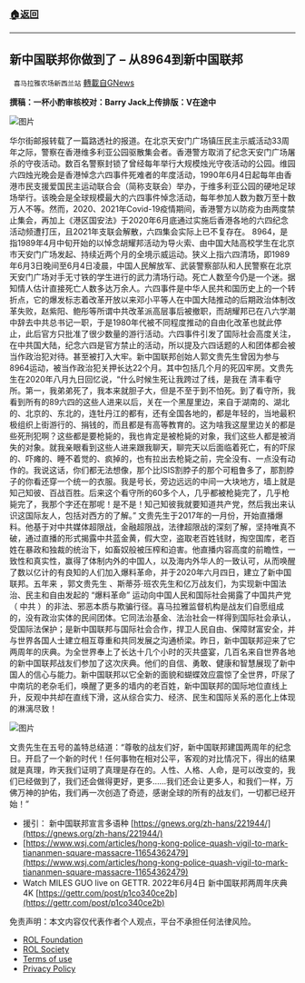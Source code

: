 ###  [:house:返回](README.md)
---


## 新中国联邦你做到了 &#8211; 从8964到新中国联邦
` 喜马拉雅农场新西兰站` [轉載自GNews](https://gnews.org/zh-hans/2670526/)

**撰稿：一杯小酌审核校对：Barry Jack上传排版：V在途中**

![图片](https://media.discordapp.net/attachments/719005046075031663/983064876425543700/dbbdc155-407f-4ceb-bf31-0c62a6f3aeba.jpg?width=875&amp;height=492)
 
华尔街邮报转载了一篇路透社的报道。在北京天安门广场镇压民主示威活动33周年之际，警察在香港维多利亚公园驱散集会者。香港警方取消了纪念天安门广场屠杀的守夜活动。数百名警察封锁了曾经每年举行大规模烛光守夜活动的公园。维园六四烛光晚会是香港悼念六四事件死难者的年度活动，1990年6月4日起每年由香港市民支援爱国民主运动联合会（简称支联会）举办，于维多利亚公园的硬地足球场举行。该晚会是全球规模最大的六四事件悼念活动，每年参加人数为数万至十数万人不等。然而，2020、2021年Covid-19疫情期间，香港警方以防疫为由两度禁止集会，再加上《港区国安法》于2020年6月底通过实施后香港各地的六四纪念活动频遭打压，且2021年支联会解散，六四集会实际上已不复存在。 8964，是指1989年4月中旬开始的以悼念胡耀邦活动为导火索、由中国大陆高校学生在北京市天安门广场发起、持续近两个月的全境示威运动。狭义上指六四清场，即1989年6月3日晚间至6月4日凌晨，中国人民解放军、武装警察部队和人民警察在北京天安门广场对手无寸铁的学生进行的武力清场行动。死亡人数至今仍是一个迷。据知情人估计直接死亡人数多达万余人。六四事件是中华人民共和国历史上的一个转折点，它的爆发标志着改革开放以来邓小平等人在中国大陆推动的后期政治体制改革失败，赵紫阳、鲍彤等所谓中共改革派高层事后被撤职，而胡耀邦已在八六学潮中辞去中共总书记一职，于是1980年代被不同程度推动的自由化改革也就此停止，此后官方只批准了很少数量的游行活动。六四事件引发了国际社会高度关注，在中共国大陆，纪念六四是官方禁止的活动，所以提及六四话题的人和团体都会被当作政治犯对待。甚至被打入大牢。新中国联邦创始人郭文贵先生曾因为参与8964运动，被当作政治犯关押长达22个月。其中包括几个月的死囚牢房。文贵先生在2020年八月九日回忆说，“什么时候生死让我跨过了线，是我在 清丰看守所。第一，我弟弟死了，我本来就胆子大，但是不至于到不怕死。到了看守所，我看到所有的89六四的这些人进来以后，关在一个黑屋里边，来自于湖南的、湖北的、北京的、东北的，连牡丹江的都有，还有全国各地的，都是年轻的，当地最积极组织上街游行的、捐钱的，而且都是有高等教育的。这为啥我这屋里边关的都是些死刑犯啊？这些都是要枪毙的，我也肯定是被枪毙的对象，我们这些人都是被消失的对象。就我亲眼看到这些人进来跟我聊天，聊完天以后面临着死亡，有的吓尿的、吓瘫的、睡不着觉的、疯掉的，也有拉出去枪毙之前，完全没有、一点没有动作的。我说这话，你们都无法想像，那个比ISIS割脖子的那个可粗鲁多了，那割脖子的你看还穿一个统一的衣服。我是号长，旁边远远的中间一大块地方，墙上就是知己知彼、百战百胜。后来这个看守所的60多个人，几乎都被枪毙完了，几乎枪毙完了，我那个字还在那呢！是不是！知己知彼我就要知道共产党，然后我出来认识这国际友人，包括对西方的了解。” 文贵先生于2017年的一月份，开始直播爆料。他基于对中共媒体超限战，金融超限战，法律超限战的深刻了解，坚持唯真不破，通过直播的形式揭露中共蓝金黄，假大空，盗取老百姓钱财，掏空国库，老百姓在暴政和独裁的统治下，如畜奴般被压榨和迫害。他直播内容高度的前瞻性，一致性和真实性，赢得了体制内外的中国人，以及海内外华人的一致认可，从而唤醒了数以亿计的有良知的人们加入爆料革命，并于2020年六月四日，建立了新中国联邦。五年来 ，郭文贵先生 、斯蒂芬·班农先生和亿万战友们，为实现新中国法治、民主和自由发起的 “爆料革命” 运动向中国人民和国际社会揭露了中国共产党 （ 中共 ）的非法、邪恶本质与欺骗行径。喜马拉雅监督机构是战友们自愿组成的，没有政治实体的民间团体。它同法治基金、法治社会一样得到国际社会承认，受国际法保护；是新中国联邦与国际社会合作，捍卫人民自由、保障财富安全，并与世界各国人士建立相互尊重和共同发展之沟通桥梁。昨日，新中国联邦迎来了它两周年的庆典。为全世界奉上了长达十几个小时的灭共盛宴，几百名来自世界各地的新中国联邦战友们参加了这次庆典。他们的自信、勇敢、健康和智慧展现了新中国人的信心与能力。新中国联邦以它全新的面貌和蝴蝶效应震惊了全世界，吓尿了中南坑的老杂毛们，唤醒了更多的墙内的老百姓，新中国联邦的国际地位直线上升，反观中共却在直线下滑，这从综合实力、经济、民生和国际关系的恶化上体现的淋漓尽致！
 
![图片](https://media.discordapp.net/attachments/719005046075031663/983079833443635220/59971DF3-4CA1-47EB-A880-63771770AB0E.jpg?width=738&amp;height=492)
 
文贵先生在五号的盖特总结道：“尊敬的战友们好，新中国联邦建国两周年的纪念日。开启了一个新的时代！任何事物在相对公平，客观的对比情况下，得出的结果就是真理，昨天我们证明了真理是存在的。人性、人格、人命，是可以改变的，我们已经做到了，我们还会做得更好，更多……我们还会让更多人，和我们一样，万佛万神的护佑，我们再一次创造了奇迹，感谢全球的所有的战友们，一切都已经开始！”
 
- 援引： 
新中国联邦宣言多语种 
[https://gnews.org/zh-hans/221944/](https://gnews.org/zh-hans/221944/)
- [https://www.wsj.com/articles/hong-kong-police-quash-vigil-to-mark-tiananmen-square-massacre-11654362479](https://www.wsj.com/articles/hong-kong-police-quash-vigil-to-mark-tiananmen-square-massacre-11654362479)
- Watch MILES GUO live on GETTR. 
2022年6月4日 新中国联邦两周年庆典4K
[https://gettr.com/post/p1co340ce2b](https://gettr.com/post/p1co340ce2b)

免责声明：本文内容仅代表作者个人观点，平台不承担任何法律风险。
  
- [ROL Foundation](https://rolfoundation.org/)
- [ROL Society](https://rolsociety.org/)
- [Terms of use](https://gnews.org/terms-of-use-3/)
- [Privacy Policy](https://gnews.org/privacy-policy/)

